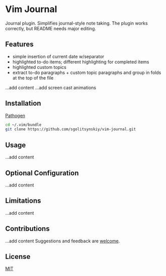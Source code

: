 # Vim Journal
Journal plugin. Simplifies journal-style note taking. 
The plugin works correctly, but README needs major editing.

## Features
* simple insertion of current date w/separator
* highlighted to-do items; different highlighting for completed items
* highlighted custom topics
* extract to-do paragraphs + custom topic paragraphs and group in folds at the top of the file

...add content
...add screen cast animations

## Installation
[Pathogen](https://github.com/tpope/vim-pathogen)
```bash
cd ~/.vim/bundle
git clone https://github.com/sgolitsynskiy/vim-journal.git
```
## Usage
...add content

## Optional Configuration
...add content

## Limitations
...add content

## Contributions
...add content
Suggestions and feedback are [welcome](https://github.com/sgolitsynskiy/vim-journal/issues). 

## License
[MIT](https://github.com/sgolitsynskiy/vim-journal/blob/master/LICENSE)

